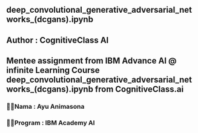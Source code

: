 ## deep_convolutional_generative_adversarial_networks_(dcgans).ipynb
## Author : CognitiveClass AI

Mentee assignment from IBM Advance AI @ infinite Learning
Course deep_convolutional_generative_adversarial_networks_(dcgans).ipynb from CognitiveClass.ai
---

### 💐💫Nama     : Ayu Animasona
### 💐💫Program  : IBM Academy AI
